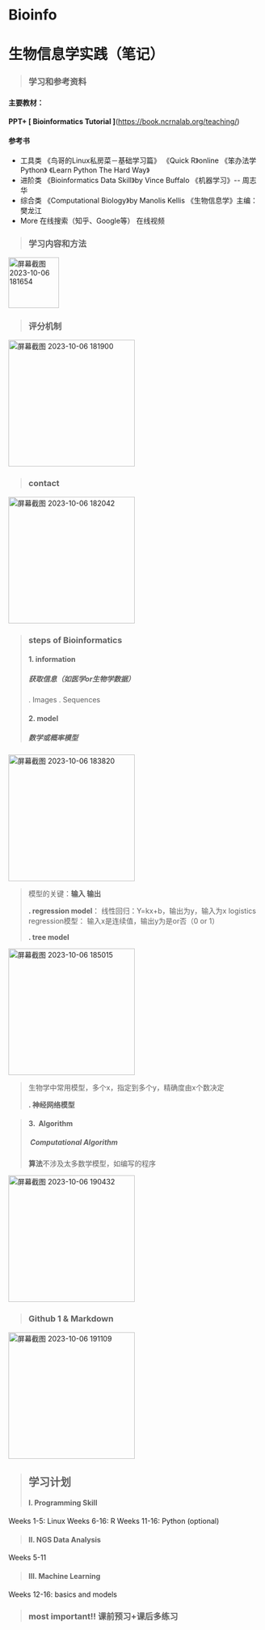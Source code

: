 # Bioinfo
# 生物信息学实践（笔记）

>### 学习和参考资料
#### 主要教材：
  **PPT+ [ Bioinformatics Tutorial ]**(https://book.ncrnalab.org/teaching/)
 #### 参考书
 - 工具类
   《鸟哥的Linux私房菜－基础学习篇》
   《Quick R》online
   《笨办法学 Python》
   《Learn Python The Hard Way》
 - 进阶类
    《Bioinformatics Data Skill》by Vince Buffalo
    《机器学习》-- 周志华
 - 综合类
    《Computational Biology》by Manolis Kellis
    《生物信息学》主编：樊龙江
 - More
  在线搜索（知乎、Google等）
  在线视频
  
 >### **学习内容和方法**

 <img width="100" alt="屏幕截图 2023-10-06 181654" src="https://githubfast.com/kwsekds/Bioinfo.github.io/assets/146935401/caae0a25-9922-4a2e-b24e-578f07914ef3">

 
 >### **评分机制**
<img width="250" alt="屏幕截图 2023-10-06 181900" src="https://githubfast.com/kwsekds/Bioinfo.github.io/assets/146935401/c01cad4f-9b00-4301-bab6-4f7aec17a84d">




 >### **contact**
 
 <img width="250" alt="屏幕截图 2023-10-06 182042" src="https://githubfast.com/kwsekds/Bioinfo.github.io/assets/146935401/42bdd6b2-1e5e-4d54-a013-0a569f2416c8">

 
 >### **steps of Bioinformatics**
 >#### **1. information**
 >#####  获取信息（如医学or生物学数据）
 >. Images
 >. Sequences
 >#### **2. model**
 >##### 数学或概率模型
<img width="250" alt="屏幕截图 2023-10-06 183820" src="https://githubfast.com/kwsekds/Bioinfo.github.io/assets/146935401/121f5d5e-ea82-4aa5-ad11-b6d4458bf304">

 
 >模型的关键：**输入 输出**
 >
 >**. regression model**：
 >    线性回归：Y=kx+b，输出为y，输入为x
 >    logistics regression模型： 输入x是连续值，输出y为是or否（0 or 1）
 >    
 >**. tree model**
 <img width="250" alt="屏幕截图 2023-10-06 185015" src="https://githubfast.com/kwsekds/Bioinfo.github.io/assets/146935401/0d37805e-689b-4fb3-af07-9da690f58f13">

 
 >  生物学中常用模型，多个x，指定到多个y，精确度由x个数决定
 >  
 >  **. 神经网络模型**
 >  
 
 
 
 
 >#### **3.  Algorithm**
 >#####  Computational Algorithm
 >**算法**不涉及太多数学模型，如编写的程序

<img width="250" alt="屏幕截图 2023-10-06 190432" src="https://githubfast.com/kwsekds/Bioinfo.github.io/assets/146935401/4f19b3bd-9798-460c-83d8-4913cdfc2d69">




>### **Github 1 & Markdown**
<img width="250" alt="屏幕截图 2023-10-06 191109" src="https://githubfast.com/kwsekds/Bioinfo.github.io/assets/146935401/758920ab-5f3a-4c36-a576-f5032cb6137b">




>## **学习计划**
 >#### I. Programming Skill
Weeks 1-5: Linux
Weeks 6-16: R
Weeks 11-16: Python (optional)
>#### II. NGS Data Analysis 
Weeks 5-11
>#### III. Machine Learning
Weeks 12-16: basics and models

>### most important!! 课前预习+课后多练习
